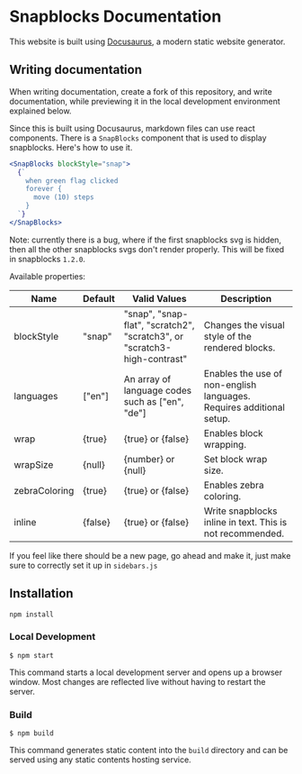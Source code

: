 # Snapblocks Documentation

This website is built using [Docusaurus](https://docusaurus.io/), a modern static website generator.

## Writing documentation

When writing documentation, create a fork of this repository, and write documentation, while previewing it in the local development environment explained below.

Since this is built using Docusaurus, markdown files can use react components. There is a `SnapBlocks` component that is used to display snapblocks. Here's how to use it.

```jsx
<SnapBlocks blockStyle="snap">
  {`
    when green flag clicked
    forever {
      move (10) steps
    }
  `}
</SnapBlocks>
```

Note: currently there is a bug, where if the first snapblocks svg is hidden, then all the other snapblocks svgs don't render properly. This will be fixed in snapblocks `1.2.0`.

Available properties:

| Name          | Default  | Valid Values                                                             | Description                                                                           |
| ------------- | ------- | ------------------------------------------------------------------------ | ------------------------------------------------------------------------------------- |
| blockStyle    | "snap"  | "snap", "snap-flat", "scratch2", "scratch3", or "scratch3-high-contrast" | Changes the visual style of the rendered blocks.                                      |
| languages     | ["en"]  | An array of language codes such as ["en", "de"]                          | Enables the use of non-english languages. Requires additional setup.                  |
| wrap          | {true}  | {true} or {false}                                                        | Enables block wrapping.                                                               |
| wrapSize      | {null}  | {number} or {null}                                                       | Set block wrap size.                                                                  |
| zebraColoring | {true}  | {true} or {false}                                                        | Enables zebra coloring.                                                               |
| inline        | {false} | {true} or {false}                                                        | Write snapblocks inline in text. This is not recommended.                             |

If you feel like there should be a new page, go ahead and make it, just make sure to correctly set it up in `sidebars.js`

## Installation

```
npm install
```

### Local Development

```
$ npm start
```

This command starts a local development server and opens up a browser window. Most changes are reflected live without having to restart the server.

### Build

```
$ npm build
```

This command generates static content into the `build` directory and can be served using any static contents hosting service.
